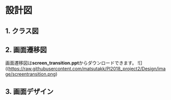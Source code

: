 # 設計図

## 1. クラス図
## 2. 画面遷移図
画面遷移図は**screen_transition.ppt**からダウンロードできます。
![]((https://raw.githubusercontent.com/matsutakk/Pl2018_project2/Design/image/screentransition.png)
## 3. 画面デザイン
